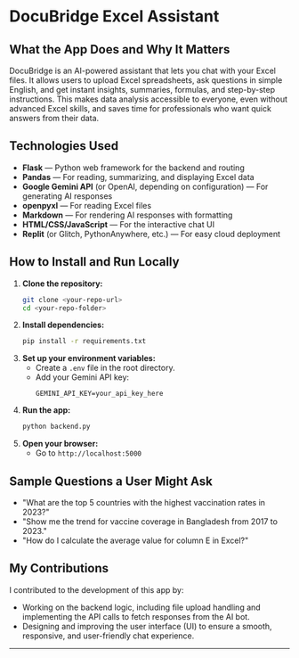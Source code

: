 # DocuBridge Excel Assistant

## What the App Does and Why It Matters

DocuBridge is an AI-powered assistant that lets you chat with your Excel files. It allows users to upload Excel spreadsheets, ask questions in simple English, and get instant insights, summaries, formulas, and step-by-step instructions. This makes data analysis accessible to everyone, even without advanced Excel skills, and saves time for professionals who want quick answers from their data.

## Technologies Used

- **Flask** — Python web framework for the backend and routing
- **Pandas** — For reading, summarizing, and displaying Excel data
- **Google Gemini API** (or OpenAI, depending on configuration) — For generating AI responses
- **openpyxl** — For reading Excel files
- **Markdown** — For rendering AI responses with formatting
- **HTML/CSS/JavaScript** — For the interactive chat UI
- **Replit** (or Glitch, PythonAnywhere, etc.) — For easy cloud deployment

## How to Install and Run Locally

1. **Clone the repository:**
   ```bash
   git clone <your-repo-url>
   cd <your-repo-folder>
   ```
2. **Install dependencies:**
   ```bash
   pip install -r requirements.txt
   ```
3. **Set up your environment variables:**
   - Create a `.env` file in the root directory.
   - Add your Gemini API key:
     ```
     GEMINI_API_KEY=your_api_key_here
     ```
4. **Run the app:**
   ```bash
   python backend.py
   ```
5. **Open your browser:**
   - Go to `http://localhost:5000`

## Sample Questions a User Might Ask

- "What are the top 5 countries with the highest vaccination rates in 2023?"
- "Show me the trend for vaccine coverage in Bangladesh from 2017 to 2023."
- "How do I calculate the average value for column E in Excel?"

## My Contributions

I contributed to the development of this app by:

- Working on the backend logic, including file upload handling and implementing the API calls to fetch responses from the AI bot.
- Designing and improving the user interface (UI) to ensure a smooth, responsive, and user-friendly chat experience.

---
